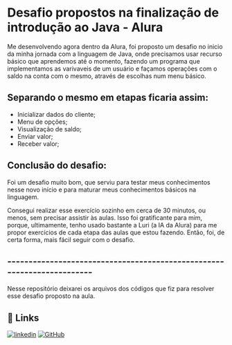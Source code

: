 
# Desafio propostos na finalização de introdução ao Java - Alura

Me desenvolvendo agora dentro da Alura, foi proposto um desafio no inicio da minha jornada com a linguagem de Java, onde precisamos usar recurso básico que aprendemos até o momento, fazendo um programa que implementamos as varivaveis de um usuário e façamos operações com o saldo na conta com o mesmo, através de escolhas num menu básico.

## Separando o mesmo em etapas ficaria assim:

- Inicializar dados do cliente;
- Menu de opções;
- Visualização de saldo;
- Enviar valor;
- Receber valor;

## Conclusão do desafio: 

Foi um desafio muito bom, que serviu para testar meus conhecimentos nesse novo início e para maturar meus conhecimentos básicos na linguagem.

Consegui realizar esse exercício sozinho em cerca de 30 minutos, ou menos, sem precisar assistir às aulas. Isso foi gratificante para mim, porque, ultimamente, tenho usado bastante a Luri (a IA da Alura) para me propor exercícios de cada etapa das aulas que estou fazendo. Então, foi, de certa forma, mais fácil seguir com o desafio.

## -----------------------------------------------------------------------
Nesse repositório deixarei os arquivos dos códigos que fiz para resolver esse desafio proposto na aula.

## 🔗 Links
[![linkedin](https://img.shields.io/badge/linkedin-0A66C2?style=for-the-badge&logo=linkedin&logoColor=white)](https://www.linkedin.com/in/kelsongarcia/)
[![GitHub](https://img.shields.io/badge/GitHub-100000?style=for-the-badge&logo=github&logoColor=white)](https://github.com/KelsonGarcia)